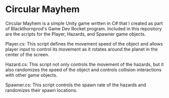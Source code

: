 # Circular Mayhem
Circular Mayhem is a simple Unity game written in C# that I created as part of Blackthornprod's Game Dev Rocket program.
Included in this repository are the scripts for the Player, Hazards, and Spawner game objects.

Player.cs: This script defines the movement speed of the object and allows player input to control its movement as it rotates around the planet in the center of the screen.

Hazard.cs: This script not only controls the movement of the hazards, but it also randomizes the speed of the object and controls collision interactions with other game objects.

Spawner.cs: This script controls the spawn rate of the hazards and randomizes their spawn locations.
